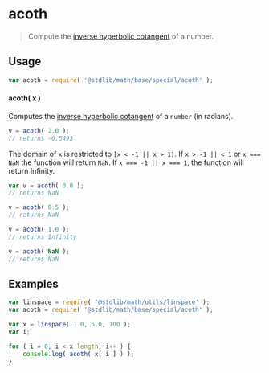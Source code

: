 <!--

@license Apache-2.0

Copyright (c) 2018 The Stdlib Authors.

Licensed under the Apache License, Version 2.0 (the "License");
you may not use this file except in compliance with the License.
You may obtain a copy of the License at

   http://www.apache.org/licenses/LICENSE-2.0

Unless required by applicable law or agreed to in writing, software
distributed under the License is distributed on an "AS IS" BASIS,
WITHOUT WARRANTIES OR CONDITIONS OF ANY KIND, either express or implied.
See the License for the specific language governing permissions and
limitations under the License.

-->

# acoth

> Compute the [inverse hyperbolic cotangent][inverse-hyperbolic-cotangent] of a number.

<section class="usage">

## Usage

```javascript
var acoth = require( '@stdlib/math/base/special/acoth' );
```

#### acoth( x )

Computes the [inverse hyperbolic cotangent][inverse-hyperbolic-cotangent] of a `number` (in radians).

```javascript
v = acoth( 2.0 );
// returns ~0.5493
```

The domain of `x` is restricted to `[x < -1 || x > 1)`.
If `x > -1 || < 1` or `x === NaN` the function will return `NaN`.
If `x === -1 || x === 1`, the function will return Infinity.

```javascript
var v = acoth( 0.0 );
// returns NaN

v = acoth( 0.5 );
// returns NaN

v = acoth( 1.0 );
// returns Infinity

v = acoth( NaN );
// returns NaN
```

</section>

<!-- /.usage -->

<section class="examples">

## Examples

<!-- eslint no-undef: "error" -->

```javascript
var linspace = require( '@stdlib/math/utils/linspace' );
var acoth = require( '@stdlib/math/base/special/acoth' );

var x = linspace( 1.0, 5.0, 100 );
var i;

for ( i = 0; i < x.length; i++ ) {
    console.log( acoth( x[ i ] ) );
}
```

</section>

<!-- /.examples -->

<section class="links">

[inverse-hyperbolic-cotangent]: https://en.wikipedia.org/wiki/Inverse_hyperbolic_function

</section>

<!-- /.links -->
